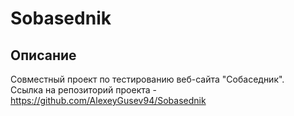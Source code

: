 # Sobasednik

## Описание

Совместный проект по тестированию веб-сайта "Собаседник".  
Ссылка на репозиторий проекта - https://github.com/AlexeyGusev94/Sobasednik